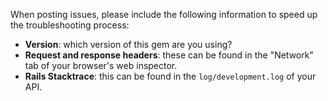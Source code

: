 When posting issues, please include the following information to speed up the troubleshooting process:

* **Version**: which version of this gem  are you using?
* **Request and response headers**: these can be found in the "Network" tab of your browser's web inspector.
* **Rails Stacktrace**: this can be found in the `log/development.log` of your API.
